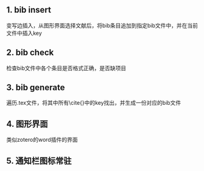 ## 1. bib insert

变写边插入，从图形界面选择文献后，将bib条目追加到指定bib文件中，并在当前文件中插入key

## 2. bib check

检查bib文件中各个条目是否格式正确，是否缺项目

## 3. bib generate

遍历.tex文件，将其中所有\cite{}中的key找出，并生成一份对应的bib文件

## 4. 图形界面

类似zotero的word插件的界面

## 5. 通知栏图标常驻